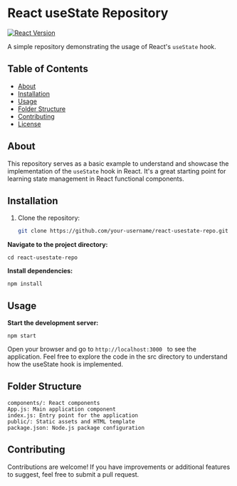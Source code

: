 # React useState Repository

[![React Version](https://img.shields.io/badge/React-%5E16.8.0-blue.svg)](https://reactjs.org/)

A simple repository demonstrating the usage of React's `useState` hook.

## Table of Contents
- [About](#about)
- [Installation](#installation)
- [Usage](#usage)
- [Folder Structure](#folder-structure)
- [Contributing](#contributing)
- [License](#license)

## About
This repository serves as a basic example to understand and showcase the implementation of the `useState` hook in React. It's a great starting point for learning state management in React functional components.

## Installation
1. Clone the repository:
   ```bash
   git clone https://github.com/your-username/react-usestate-repo.git
   ```
**Navigate to the project directory:**
```
cd react-usestate-repo
```
**Install dependencies:**
```
npm install
```

## Usage
**Start the development server:**
```
npm start
```
Open your browser and go to ```http://localhost:3000 ``` to see the application.
Feel free to explore the code in the src directory to understand how the useState hook is implemented.

## Folder Structure
```src/
components/: React components
App.js: Main application component
index.js: Entry point for the application
public/: Static assets and HTML template
package.json: Node.js package configuration
```
## Contributing
Contributions are welcome! If you have improvements or additional features to suggest, feel free to submit a pull request.
